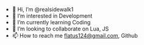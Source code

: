 - 👋 Hi, I’m @realsidewalk1
- 👀 I’m interested in Development
- 🌱 I’m currently learning Coding
- 💞️ I’m looking to collaborate on Lua, JS
- 📫 How to reach me flatus124@gmail.com, Github

<!---
realsidewalk1/realsidewalk1 is a ✨ special ✨ repository because its `README.md` (this file) appears on your GitHub profile.
You can click the Preview link to take a look at your changes.
--->
